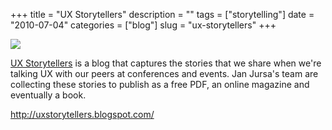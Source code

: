 +++
title = "UX Storytellers"
description = ""
tags = ["storytelling"]
date = "2010-07-04"
categories = ["blog"]
slug = "ux-storytellers"
+++



  <div class="notebook-screenshot"><a href="http://uxstorytellers.blogspot.com/"><img src="//konigi.com/media/bluga/wt4c317e32ae682_large.jpg"/></a></div><p><a href="http://uxstorytellers.blogspot.com/">UX Storytellers</a> is a blog that captures the stories that we share when we're talking UX with our peers at conferences and events. Jan Jursa's team are collecting these stories to publish as a free PDF, an online magazine and eventually a book.</p>

    
  <a href="http://uxstorytellers.blogspot.com/">http://uxstorytellers.blogspot.com/</a>
